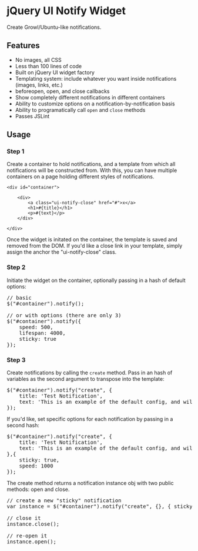 # jQuery UI Notify Widget

Create Growl/Ubuntu-like notifications.

## Features

- No images, all CSS
- Less than 100 lines of code
- Built on jQuery UI widget factory
- Templating system: include whatever you want inside notifications (images, links, etc.)
- beforeopen, open, and close callbacks
- Show completely different notifications in different containers
- Ability to customize options on a notification-by-notification basis
- Ability to programatically call `open` and `close` methods
- Passes JSLint

## Usage

### Step 1
Create a container to hold notifications, and a template from which all notifications will be constructed from.  With this,
you can have multiple containers on a page holding different styles of notifications.

	<div id="container">

		<div>
			<a class="ui-notify-close" href="#">x</a>
			<h1>#{title}</h1>
			<p>#{text}</p>
		</div>
	
	</div>

Once the widget is initated on the container, the template is saved and removed from the DOM.  If you'd like a close link in your template,
simply assign the anchor the "ui-notify-close" class.

### Step 2

Initiate the widget on the container, optionally passing in a hash of default options:

<pre>
// basic
$("#container").notify();

// or with options (there are only 3)
$("#container").notify({
	speed: 500,
	lifespan: 4000,
	sticky: true
});
</pre>

### Step 3
Create notifications by calling the `create` method.  Pass in an hash of variables as the second argument to transpose into the template:

<pre>
$("#container").notify("create", {
	title: 'Test Notification',
	text: 'This is an example of the default config, and will fade out after five seconds.'
});
</pre>

If you'd like, set specific options for each notification by passing in a second hash:

<pre>
$("#container").notify("create", {
	title: 'Test Notification',
	text: 'This is an example of the default config, and will fade out after five seconds.'
},{
	sticky: true,
	speed: 1000
});
</pre>

The create method returns a notification instance obj with two public methods: open and close.

<pre>
// create a new "sticky" notification
var instance = $("#container").notify("create", {}, { sticky:true });

// close it
instance.close();

// re-open it
instance.open();
</pre>

